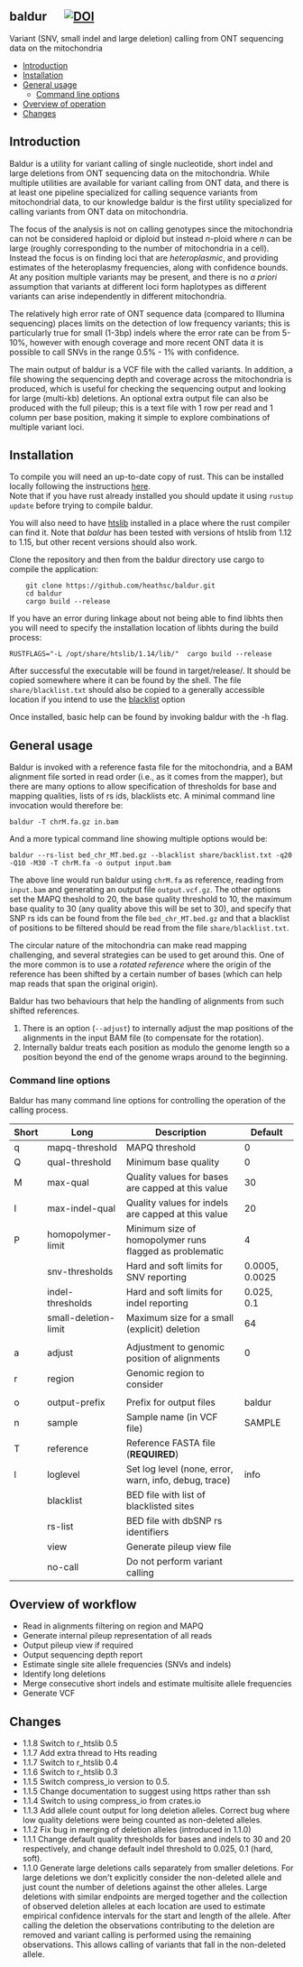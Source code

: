 ## baldur &emsp; [![DOI](https://zenodo.org/badge/470461231.svg)](https://zenodo.org/badge/latestdoi/470461231)
Variant (SNV, small indel and large deletion) calling from ONT sequencing data on the mitochondria 

 - [Introduction](#intro)
 - [Installation](#install)
 - [General usage](#usage)
   - [Command line options](#cli)
 - [Overview of operation](#overview)
 - [Changes](#changes)

## <a name="intro"></a>Introduction

Baldur is a utility for variant calling of single nucleotide, short indel and large deletions from ONT sequencing data on the mitochondria. 
While multiple utilities are available for variant calling from ONT data, and there is at least one pipeline specialized for calling sequence
variants from mitochondrial data, to our knowledge baldur is the first utility specialized for calling variants from ONT data on mitochondria. 

The focus of the analysis is not on calling genotypes since the mitochondria can not be considered haploid or diploid but instead *n*-ploid where *n* can be large (roughly corresponding to the 
number of mitochondria in a cell).  Instead the focus is on finding loci that are
*heteroplasmic*, and providing estimates of the heteroplasmy frequencies, along with 
confidence bounds. At any position multiple variants may be present, and there is no *a priori* assumption 
that variants at different loci form haplotypes as different variants can arise independently in different mitochondria.

The relatively high error rate of ONT sequence data (compared to Illumina sequencing) places limits on the 
detection of low frequency variants; this is particularly true for small (1-3bp) indels where the error rate can 
be from 5-10%, however with enough coverage and more recent ONT data it is possible to call SNVs in the 
range 0.5% - 1% with confidence. 

The main output of baldur is a VCF file with the called variants.  In addition, a file showing the sequencing depth and coverage across the mitochondria is produced, which is useful for
checking the sequencing output and looking for large (multi-kb) deletions.  An optional extra output file can
also be produced with the full pileup; this is a text file with 1 row per read and 1 column per base position, making
it simple to explore combinations of multiple variant loci.

## <a name="install"></a>Installation

To compile you will need an up-to-date copy of rust.  This can be
installed locally following the instructions [here](https://www.rust-lang.org/learn/get-started).  
Note that if you have rust already installed you should update it
using ``rustup update`` before trying to compile baldur.

You will also need to have [htslib](https://github.com/samtools/htslib) installed in a place 
where the rust compiler can find it.  Note that *baldur* has been tested with versions of htslib from 1.12 to 1.15, but other recent versions should also work.

Clone the repository and then from the baldur directory
use cargo to compile the application:
```
    git clone https://github.com/heathsc/baldur.git
    cd baldur
    cargo build --release
```
If you have an error during linkage about not being able to find libhts then you will need to specify the installation location of libhts
during the build process:

    RUSTFLAGS="-L /opt/share/htslib/1.14/lib/"  cargo build --release

After successful the executable will be found in target/release/.  It
should be copied somewhere where it can be found by the shell.  The file `share/blacklist.txt` should also be copied
to a generally accessible location if you intend to use the [blacklist](#blacklist) option

Once installed, basic help can be found by invoking baldur with
the -h flag.

## <a name="usage"></a>General usage

Baldur is invoked with a reference fasta file for the mitochondria,
and a BAM alignment file sorted in read order
(i.e., as it comes from the mapper), but there are many options to
allow specification of thresholds for base and mapping qualities,
lists of rs ids, blacklists etc. A minimal command line invocation would therefore be:
```
baldur -T chrM.fa.gz in.bam
```
And a more typical command line showing multiple options would be:
```
baldur --rs-list bed_chr_MT.bed.gz --blacklist share/backlist.txt -q20 -Q10 -M30 -T chrM.fa -o output input.bam
```

The above line would run baldur using `chrM.fa` as reference, reading from `input.bam` and 
generating an output file `output.vcf.gz`.  The other options set the MAPQ theshold to 20, 
the base quality threshold to 10, the maximum base quality to 30 (any quality above this will
be set to 30), and specify that SNP rs ids can be found from the file `bed_chr_MT.bed.gz` and that a blacklist
of positions to be filtered should be read from the file `share/blacklist.txt`.

The circular nature of the mitochondria can make read mapping challenging, and several strategies can be used
to get around this.  One of the more common is to use a *rotated reference* where the origin of the reference
has been shifted by a certain number of bases (which can help map reads that span the original origin).  

Baldur has two behaviours that help the handling of alignments from such shifted references.
1. There is an option (`--adjust`) to internally adjust the map positions of the alignments in the input BAM file (to compensate for the rotation).
2. Internally baldur treats each position as modulo the genome length so a position beyond the end of the genome wraps around to the beginning.

### <a name="cli"></a>Command line options

Baldur has many command line options for controlling the operation of the calling process.

| Short                    | Long                 | Description                                                 | Default        |
|--------------------------|----------------------|-------------------------------------------------------------|----------------|
| q                        | mapq-threshold       | MAPQ threshold                                              | 0              |
| Q                        | qual-threshold       | Minimum base quality                                        | 0              |
| M                        | max-qual             | Quality values for bases are capped at this value           | 30             |
| I                        | max-indel-qual       | Quality values for indels are capped at this value          | 20             |
| P                        | homopolymer-limit    | Minimum size of homopolymer runs flagged as problematic     | 4              |
|                          | snv-thresholds       | Hard and soft limits for SNV reporting                      | 0.0005, 0.0025 |
|                          | indel-thresholds     | Hard and soft limits for indel reporting                    | 0.025, 0.1     |
|                          | small-deletion-limit | Maximum size for a small (explicit) deletion                | 64             |
|||||
| a                        | adjust               | Adjustment to genomic position of alignments                | 0              |
| r                        | region               | Genomic region to consider                                  |                |
|||||
| o                        | output-prefix        | Prefix for output files                                     | baldur         |
| n                        | sample               | Sample name (in VCF file)                                   | SAMPLE         |
| T                        | reference            | Reference FASTA file (**REQUIRED**)                         |                |
| l                        | loglevel             | Set log level (none, error, warn, info, debug, trace)       | info           |
| <a name="blacklist"></a> | blacklist            | BED file with list of blacklisted sites                     |                |
|                          | rs-list              | BED file with dbSNP rs identifiers                          |                |
|                          | view          | Generate pileup view file|                |
|                          | no-call              | Do not perform variant calling                              |                |

## <a name="overview"></a>Overview of workflow

- Read in alignments filtering on region and MAPQ
- Generate internal pileup representation of all reads
- Output pileup view if required
- Output sequencing depth report
- Estimate single site allele frequencies (SNVs and indels)
- Identify long deletions
- Merge consecutive short indels and estimate multisite allele frequencies
- Generate VCF

## <a name="changes"></a>Changes

- 1.1.8 Switch to r_htslib 0.5
- 1.1.7 Add extra thread to Hts reading
- 1.1.7 Switch to r_htslib 0.4
- 1.1.6 Switch to r_htslib 0.3
- 1.1.5 Switch compress_io version to 0.5.
- 1.1.5 Change documentation to suggest using https rather than ssh
- 1.1.4 Switch to using compress_io from crates.io
- 1.1.3 Add allele count output for long deletion alleles.  Correct bug where low quality deletions were being counted as non-deleted alleles.
- 1.1.2 Fix bug in merging of deletion alleles (introduced in 1.1.0)
- 1.1.1 Change default quality thresholds for bases and indels to 30 and 20 respectively, and change default indel threshold to 0.025, 0.1 (hard, soft).
- 1.1.0 Generate large deletions calls separately from smaller deletions.  For large deletions we don't explicitly consider the non-deleted allele
and just count the number of deletions against the other alleles.  Large deletions with similar endpoints are merged together and the collection of observed
deletion alleles at each location are used to estimate empirical confidence intervals for the start and length of the allele. After calling the deletion the observations
contributing to the deletion are removed and variant calling is performed using the remaining observations.  This allows calling of variants that fall 
in the non-deleted allele.

